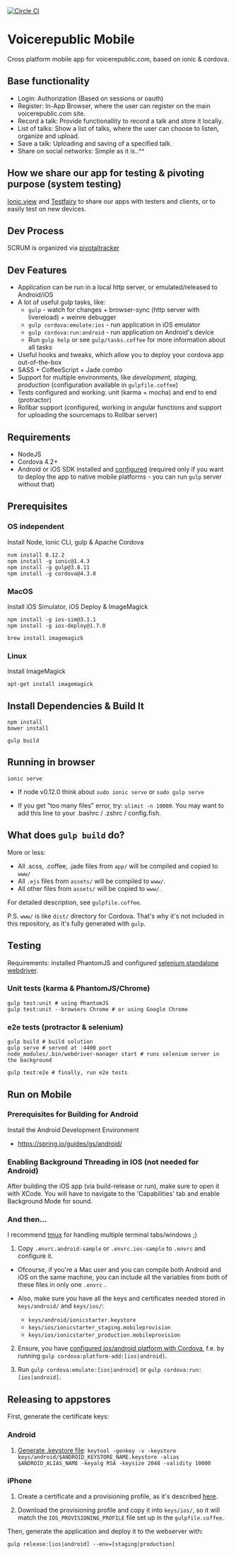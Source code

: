 [![Circle CI](https://circleci.com/gh/munen/voicerepublic_mobile/tree/integration.svg?style=svg&circle-token=c40bfd4f3ded798fe2f51ee5751812d5c19ffebd)](https://circleci.com/gh/munen/voicerepublic_mobile/tree/integration)

# Voicerepublic Mobile

Cross platform mobile app for voicerepublic.com, based on ionic & cordova.

## Base functionality

* Login: Authorization (Based on sessions or oauth)
* Register: In-App Browser, where the user can register on the main voicerepublic.com site.
* Record a talk: Provide functionallity to record a talk and store it locally.
* List of talks: Show a list of talks, where the user can choose to listen, organize and upload.
* Save a talk: Uploading and saving of a specified talk.
* Share on social networks: Simple as it is..^^

## How we share our app for testing & pivoting purpose (system testing)

[Ionic.view](http://view.ionic.io/) and
[Testfairy](http://testfairy.com) to share our apps with testers and
clients, or to easily test on new devices.

## Dev Process

SCRUM is organized via [pivotaltracker](https://www.pivotaltracker.com/projects/1303582)

## Dev Features

* Application can be run in a local http server, or emulated/released to Android/iOS
* A lot of useful gulp tasks, like:
  * `gulp` - watch for changes + browser-sync (http server with livereload) + weinre debugger
  * `gulp cordova:emulate:ios` - run application in iOS emulator
  * `gulp cordova:run:android` - run application on Android's device
  * Run `gulp help` or see `gulp/tasks.coffee` for more information about all tasks
* Useful hooks and tweaks, which allow you to deploy your cordova app out-of-the-box
* SASS + CoffeeScript + Jade combo
* Support for multiple environments, like *development, staging, production* (configuration available in `gulpfile.coffee`)
* Tests configured and working: unit (karma + mocha) and end to end (protractor)
* Rollbar support (configured, working in angular functions and support for uploading the sourcemaps to Rollbar server)

## Requirements

* NodeJS
* Cordova 4.2+
* Android or iOS SDK installed and
  [configured](http://docs.phonegap.com/en/4.0.0/guide_platforms_index.md.html#Platform%20Guides)
  (required only if you want to deploy the app to native mobile
  platforms - you can run `gulp` server without that)

## Prerequisites

### OS independent

Install Node, Ionic CLI, gulp & Apache Cordova

    nvm install 0.12.2
    npm install -g ionic@1.4.3
    npm install -g gulp@3.8.11
    npm install -g cordova@4.3.0

### MacOS

Install iOS Simulator, iOS Deploy & ImageMagick

    npm install -g ios-sim@3.1.1
    npm install -g ios-deploy@1.7.0

    brew install imagemagick

### Linux

Install ImageMagick

    apt-get install imagemagick

## Install Dependencies & Build It

    npm install
    bower install

    gulp build

## Running in browser

    ionic serve

* If node v0.12.0 think about `sudo ionic serve` or `sudo gulp serve`

* If you get "too many files" error, try: `ulimit -n 10000`. You may
  want to add this line to your .bashrc / .zshrc / config.fish.

## What does `gulp build` do?

More or less:

* All .scss, .coffee, .jade files from `app/` will be compiled and copied to `www/`
* All `.ejs` files from `assets/` will be compiled to `www/`.
* All other files from `assets/` will be copied to `www/`.

For detailed description, see `gulpfile.coffee`.

P.S. `www/` is like `dist/` directory for Cordova. That's why it's not
included in this repository, as it's fully generated with `gulp`.

## Testing

Requirements: installed PhantomJS and configured
[selenium standalone webdriver](https://github.com/angular/protractor/blob/master/docs/getting-started.md#setup-and-config).

### Unit tests (karma & PhantomJS/Chrome)

    gulp test:unit # using PhantomJS
    gulp test:unit --browsers Chrome # or using Google Chrome

### e2e tests (protractor & selenium)

    gulp build # build solution
    gulp serve # served at :4400 port
    node_modules/.bin/webdriver-manager start # runs selenium server in the background

    gulp test:e2e # finally, run e2e tests

## Run on Mobile

### Prerequisites for Building for Android

Install the Android Development Environment

* https://spring.io/guides/gs/android/

### Enabling Background Threading in IOS (not needed for Android)

After building the iOS app (via build-release or run), make sure to open it with XCode.
You will have to navigate to the 'Capabilities' tab and enable Background Mode for sound.

### And then...

I recommend [tmux](http://tmux.sourceforge.net/) for handling multiple terminal tabs/windows ;)

1. Copy `.envrc.android-sample` or `.envrc.ios-sample` to `.envrc` and
   configure it.

  * Ofcourse, if you're a Mac user and you can compile both Android
    and iOS on the same machine, you can include all the variables
    from both of these files in only one `.envrc` .

  * Also, make sure you have all the keys and certificates needed
    stored in `keys/android/` and `keys/ios/`:

    * `keys/android/ionicstarter.keystore`
    * `keys/ios/ionicstarter_staging.mobileprovision`
    * `keys/ios/ionicstarter_production.mobileprovision`

2. Ensure, you have
   [configured ios/android platform with Cordova](http://cordova.apache.org/docs/en/edge/guide_cli_index.md.html),
   f.e. by running `gulp cordova:platform-add:[ios|android]`.

3. Run `gulp cordova:emulate:[ios|android]` or `gulp cordova:run:[ios|android]`.

## Releasing to appstores

First, generate the certificate keys:

### Android

1. [Generate .keystore file](http://developer.android.com/tools/publishing/app-signing.html):
`keytool -genkey -v -keystore keys/android/$ANDROID_KEYSTORE_NAME.keystore -alias $ANDROID_ALIAS_NAME -keyalg RSA -keysize 2048 -validity 10000`

### iPhone

1. Create a certificate and a provisioning profile, as it's described
   [here](http://docs.build.phonegap.com/en_US/3.3.0/signing_signing-ios.md.html#iOS%20Signing).

2. Download the provisioning profile and copy it into `keys/ios/`, so
   it will match the `IOS_PROVISIONING_PROFILE` file set up in the
   `gulpfile.coffee`.

Then, generate the application and deploy it to the webserver with:

    gulp release:[ios|android] --env=[staging|production]
